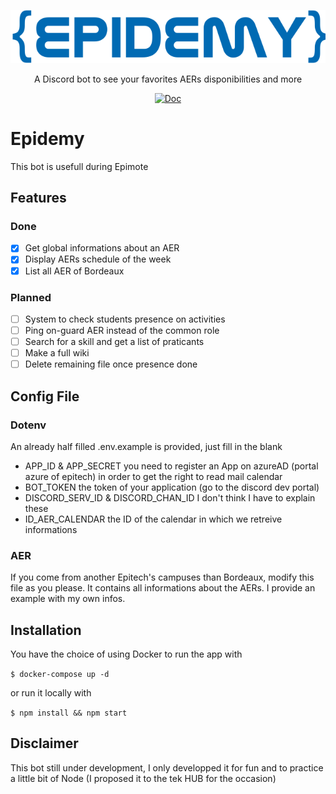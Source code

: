 <p align="center">
  <a>
    <img alt="Coc Logo" src="./rsrcs/logo.png"/>
  </a>
  <p align="center">A Discord bot to see your favorites AERs disponibilities and more</p>
  <p align="center">
    <a href="/doc/coc.txt"><img alt="Doc" src="https://img.shields.io/badge/doc-aer!%20help-green.svg?style=flat-square"></a>
  </p>
</p>

# Epidemy
This bot is usefull during Epimote

## Features

### Done
- [x] Get global informations about an AER
- [x] Display AERs schedule of the week 
- [x] List all AER of Bordeaux

### Planned
- [ ] System to check students presence on activities
- [ ] Ping on-guard AER instead of the common role
- [ ] Search for a skill and get a list of praticants
- [ ] Make a full wiki
- [ ] Delete remaining file once presence done

## Config File

### Dotenv

An already half filled .env.example is provided, just fill in the blank

- APP_ID & APP_SECRET you need to register an App on azureAD (portal azure of epitech) in order to get the right to read mail calendar
- BOT_TOKEN the token of your application (go to the discord dev portal)
- DISCORD_SERV_ID & DISCORD_CHAN_ID I don't think I have to explain these
- ID_AER_CALENDAR the ID of the calendar in which we retreive informations

### AER

If you come from another Epitech's campuses than Bordeaux, modify this file as you please. It contains all informations about the AERs. I provide an example with my own infos.

## Installation

You have the choice of using Docker to run the app with 

```$ docker-compose up -d ```

or run it locally with

```$ npm install && npm start ```

## Disclaimer

This bot still under development, I only developped it for fun and to practice a little bit of Node (I proposed it to the tek HUB for the occasion)
